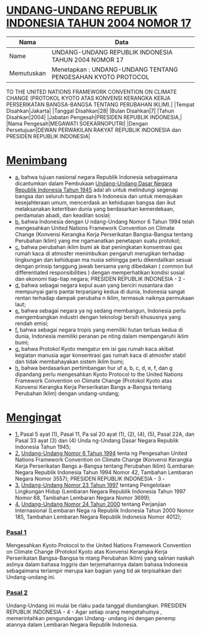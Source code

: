 # [UNDANG-UNDANG REPUBLIK INDONESIA TAHUN 2004 NOMOR 17](http://example.org/legal/document/uu/2004/17)

| Nama | Data |
| ------ | ----- |
|Name|UNDANG-UNDANG REPUBLIK INDONESIA TAHUN 2004 NOMOR 17|
|Memutuskan|Menetapkan : UNDANG-UNDANG TENTANG PENGESAHAN KYOTO PROTOCOL
TO THE UNITED NATIONS FRAMEWORK CONVENTION ON
CLIMATE CHANGE (PROTOKOL KYOTO ATAS KONVENSI
KERANGKA KERJA PERSERIKATAN BANGSA-BANGSA
TENTANG PERUBAHAN IKLIM).|
|Tempat Disahkan|Jakarta|
|Tanggal Disahkan|28|
|Bulan Disahkan|7|
|Tahun Disahkan|2004|
|Jabatan Pengesah|PRESIDEN REPUBLIK INDONESIA,|
|Nama Pengesah|MEGAWATI SOEKARNOPUTRI|
|Dengan Persetujuan|DEWAN PERWAKILAN RAKYAT REPUBLIK INDONESIA
dan
PRESIDEN REPUBLIK INDONESIA|
# [Menimbang](http://example.org/legal/document/uu/2004/17/menimbang)

* [a.](http://example.org/legal/document/uu/2004/17/menimbang/point/a) bahwa tujuan nasional negara Republik Indonesia sebagaimana dicantumkan dalam Pembukaan [Undang-Undang Dasar Negara Republik Indonesia Tahun 1945](http://example.org/legal/document/uu) adal ah untuk melindungi segenap bangsa dan seluruh tumpah dara h Indonesia dan untuk memajukan kesejahteraan umum, mencerdask an kehidupan bangsa dan ikut melaksanakan ketertiban dunia yang berdasarkan kemerdekaan, perdamaian abadi, dan keadilan sosial;
* [b.](http://example.org/legal/document/uu/2004/17/menimbang/point/b) bahwa Indonesia dengan U ndang-Undang Nomor 6 Tahun 1994 telah mengesahkan United Nations Framework Convention on Climate Change (Konvensi Kerangka Kerja Perserikatan Bangsa-Bangsa tentang Perubahan Iklim) yang me ngamanatkan penetapan suatu protokol;
* [c.](http://example.org/legal/document/uu/2004/17/menimbang/point/c) bahwa perubahan iklim bumi ak ibat peningkatan konsentrasi gas rumah kaca di atmosfer menimbulkan pengaruh merugikan terhadap lingkungan dan kehidupan ma nusia sehingga perlu dikendalikan sesuai dengan prinsip tanggung jawab bersama yang dibedakan ( common but differentiated responsibilities ) dengan memperhatikan kondisi sosial dan ekonomi tiap-tiap negara; PRESIDEN REPUBLIK INDONESIA - 2 -
* [d.](http://example.org/legal/document/uu/2004/17/menimbang/point/d) bahwa sebagai negara kepul auan yang berciri nusantara dan mempunyai garis pantai terpanjang kedua di dunia, Indonesia sangat rentan terhadap dampak perubaha n iklim, termasuk naiknya permukaan laut;
* [e.](http://example.org/legal/document/uu/2004/17/menimbang/point/e) bahwa sebagai negara ya ng sedang membangun, Indonesia perlu mengembangkan industri dengan teknologi bersih khususnya yang rendah emisi;
* [f.](http://example.org/legal/document/uu/2004/17/menimbang/point/f) bahwa sebagai negara tropis yang memiliki hutan terluas kedua di dunia, Indonesia memiliki peranan pe nting dalam mempengaruhi iklim bumi;
* [g.](http://example.org/legal/document/uu/2004/17/menimbang/point/g) bahwa Protokol Kyoto mengatur em isi gas rumah kaca akibat kegiatan manusia agar konsentrasi gas rumah kaca di atmosfer stabil dan tidak membahayakan sistem iklim bumi;
* [h.](http://example.org/legal/document/uu/2004/17/menimbang/point/h) bahwa berdasarkan pertimbangan hur uf a, b, c, d, e, f, dan g dipandang perlu mengesahkan Kyoto Protocol to the United Nations Framework Convention on Climate Change (Protokol Kyoto atas Konvensi Kerangka Kerja Perserikatan Bangs a-Bangsa tentang Perubahan Iklim) dengan undang-undang;
# [Mengingat](http://example.org/legal/document/uu/2004/17/mengingat)

* [1.](http://example.org/legal/document/uu/2004/17/mengingat/point/0001) Pasal 5 ayat (1), Pasal 11, Pa sal 20 ayat (1), (2), (4), (5), Pasal 22A, dan Pasal 33 ayat (3) dan (4) Unda ng-Undang Dasar Negara Republik Indonesia Tahun 1945;
* [2.](http://example.org/legal/document/uu/2004/17/mengingat/point/0002) [Undang-Undang Nomor 6 Tahun 1994](http://example.org/legal/document/uu/1994/6) tenta ng Pengesahan United Nations Framework Convention on Climate Change (Konvensi Kerangka Kerja Perserikatan Bangs a-Bangsa tentang Perubahan Iklim) (Lembaran Negara Republik Indonesia Tahun 1994 Nomor 42, Tambahan Lembaran Negara Nomor 3557); PRESIDEN REPUBLIK INDONESIA - 3 -
* [3.](http://example.org/legal/document/uu/2004/17/mengingat/point/0003) [Undang-Undang Nomor 23 Tahun 1997](http://example.org/legal/document/uu/1997/23) tentang Pengelolaan Lingkungan Hidup (Lembaran Negara Republik Indonesia Tahun 1997 Nomor 68, Tambahan Lembaran Negara Nomor 3699);
* [4.](http://example.org/legal/document/uu/2004/17/mengingat/point/0004) [Undang-Undang Nomor 24 Tahun 2000](http://example.org/legal/document/uu/2000/24) tentang Perjanjian Internasional (Lembaran Nega ra Republik Indonesia Tahun 2000 Nomor 185, Tambahan Lembaran Negara Republik Indonesia Nomor 4012);

### [Pasal 1](http://example.org/legal/document/uu/2004/17/pasal/0001)
Mengesahkan Kyoto Protocol to the United Nations Framework Convention on Climate Change (Protokol Kyoto atas Konvensi Kerangka Kerja Perserikatan Bangsa-Bangsa te ntang Perubahan Iklim) yang salinan naskah aslinya dalam bahasa Inggris dan terjemahannya dalam bahasa Indonesia sebagaimana terlampir merupa kan bagian yang tid ak terpisahkan dari Undang-undang ini.


### [Pasal 2](http://example.org/legal/document/uu/2004/17/pasal/0002)
Undang-Undang ini mulai be rlaku pada tanggal diundangkan. PRESIDEN REPUBLIK INDONESIA - 4 - Agar setiap orang mengetahuinya , memerintahkan pengundangan Undang- undang ini dengan penemp atannya dalam Lembaran Negara Republik Indonesia.
